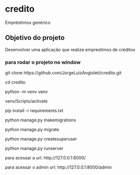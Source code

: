# credito
Empréstimos genérico
<h2>Objetivo do projeto</h2>
 <p align="justify"> Desenvolver uma aplicação que realize emprestimos de créditos</p>
<h3>para  rodar o projeto no window</h3>
<p align="justify">  git clone https://github.com/JorgeLuizAngioleti/credito.git</p>
<p align="justify">cd credito</p>
<p align="justify">python -m venv venv</p>
<p align="justify">venv/Scripts/activate</p>
<p align="justify">pip install -r requirements.txt</p>
<p align="justify">python manage.py makemigrations </p>
<p align="justify">python manage.py migrate</p>
<p align="justify">python manage.py createsuperuser</p>
<p align="justify">python manage.py runserver</p>
<p align="justify">para acessar a url: http://127.0.0.1:8000/</p>

<p align="justify">para acessar o admin url: http://127.0.0.1:8000/admin</p>
